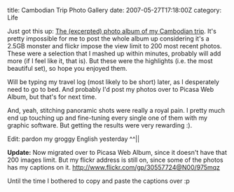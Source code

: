 title: Cambodian Trip Photo Gallery
date: 2007-05-27T17:18:00Z
category: Life

Just got this up: [The (excerpted) photo album of my Cambodian trip](http://picasaweb.google.com/felixleong/Cambodia/). It's pretty impossible for me to post the whole album up considering it's a 2.5GB monster and flickr impose the view limit to 200 most recent photos. These were a selection that I mashed up within minutes, probably will add more (if I feel like it, that is). But these were the highlights (i.e. the most beautiful set), so hope you enjoyed them.

Will be typing my travel log (most likely to be short) later, as I desperately need to go to bed. And probably I'd post my photos over to Picasa Web Album, but that's for next time.

And, yeah, stitching panoramic shots were really a royal pain. I pretty much end up touching up and fine-tuning every single one of them with my graphic software. But getting the results were very rewarding :).

Edit: pardon my groggy English yesterday ^^||

**Update:** Now migrated over to Picasa Web Album, since it doesn't have that 200 images limit. But my flickr address is still on, since some of the photos has my captions on it. http://www.flickr.com/gp/30557724@N00/975mqz

Until the time I bothered to copy and paste the captions over :p
